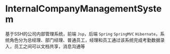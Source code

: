 # InternalCompanyManagementSystem
 基于SSH的公司内部管理系统，前端 `Jsp`，后端 `Spring` `SpringMVC` `Hibernate`，系统角色分为总经理、部门经理、普通员工，经理和员工通过该系统完成考勤数据录入，员工之间可以文档共享，消息沟通等
